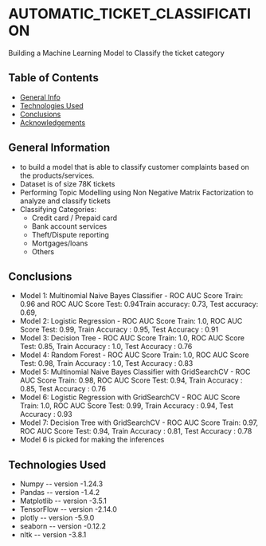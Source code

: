 # AUTOMATIC_TICKET_CLASSIFICATION
Building a Machine Learning Model to Classify the ticket category

## Table of Contents
* [General Info](#general-information)
* [Technologies Used](#technologies-used)
* [Conclusions](#conclusions)
* [Acknowledgements](#acknowledgements)

<!-- You can include any other section that is pertinent to your problem -->

## General Information
- to build a model that is able to classify customer complaints based on the products/services.
- Dataset is of size 78K tickets
- Performing Topic Modelling using Non Negative Matrix Factorization to analyze and classify tickets
- Classifying Categories:
  - Credit card / Prepaid card
  - Bank account services
  - Theft/Dispute reporting
  - Mortgages/loans
  - Others
 
<!-- You don't have to answer all the questions - just the ones relevant to your project. -->

## Conclusions
- Model 1: Multinomial Naive Bayes Classifier - ROC AUC Score Train: 0.96 and ROC AUC Score Test: 0.94Train accuracy: 0.73, Test accuracy: 0.69, 
- Model 2: Logistic Regression - ROC AUC Score Train: 1.0, ROC AUC Score Test: 0.99, Train Accuracy : 0.95, Test Accuracy : 0.91
- Model 3: Decision Tree - ROC AUC Score Train: 1.0, ROC AUC Score Test: 0.85, Train Accuracy : 1.0, Test Accuracy : 0.76
- Model 4: Random Forest - ROC AUC Score Train: 1.0, ROC AUC Score Test: 0.98, Train Accuracy : 1.0, Test Accuracy : 0.83
- Model 5: Multinomial Naive Bayes Classifier with GridSearchCV - ROC AUC Score Train: 0.98, ROC AUC Score Test: 0.94, Train Accuracy : 0.85, Test Accuracy : 0.76
- Model 6: Logistic Regression with GridSearchCV - ROC AUC Score Train: 1.0, ROC AUC Score Test: 0.99, Train Accuracy : 0.94, Test Accuracy : 0.93
- Model 7: Decision Tree with GridSearchCV - ROC AUC Score Train: 0.97, ROC AUC Score Test: 0.94, Train Accuracy : 0.81, Test Accuracy : 0.78
- Model 6 is picked for making the inferences 

<!-- You don't have to answer all the questions - just the ones relevant to your project. -->

## Technologies Used
- Numpy -- version -1.24.3
- Pandas -- version -1.4.2
- Matplotlib -- version -3.5.1
- TensorFlow -- version -2.14.0
- plotly -- version -5.9.0
- seaborn -- version -0.12.2
- nltk -- version -3.8.1
